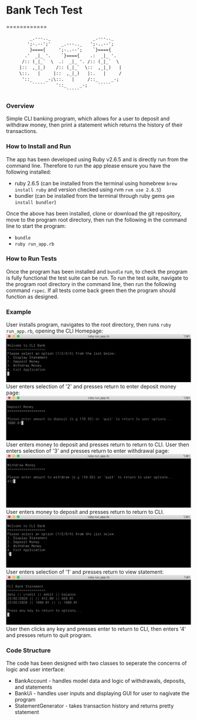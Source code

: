 # Bank Tech Test
============
```
         _.---.._                _.---.._
        ';-.--';'    _.---.._   ';-..--';      
         }===={     ';-..--';    `}===={    
       .'  _|_ '.    `}===={    .:  _|_ '.
      /:: (_|_`  \  .:  _|_ '. /:: (_|_`  \    
     |::  ,_|_)    /:: (_|_`  \::  ,_|_)   |
     \::.   |     |::  ,_|_)   |:.   |     /
      '::_     _-;\::.   |     /::_     _-;
          `````    '::_     _-;    ````` 
                       ````` 
```

### Overview
Simple CLI banking program, which allows for a user to deposit and withdraw money, then print a statement which returns the history of their transactions.

### How to Install and Run

The app has been developed using Ruby v2.6.5 and is directly run from the command line. Therefore to run the app please ensure you have the following installed:
- ruby 2.6.5 (can be installed from the terminal using homebrew ```brew install ruby``` and version checked using rvm ```rvm use 2.6.5```)
- bundler (can be installed from the terminal through ruby gems ```gem install bundler```)

Once the above has been installed, clone or download the git repository, move to the program root directory, then run the following in the command line to start the program:
- ```bundle```
- ```ruby run_app.rb```

### How to Run Tests
Once the program has been installed and ```bundle``` run, to check the program is fully functional the test suite can be run. To run the test suite, navigate to the program root directory in the command line, then run the following command ```rspec```. If all tests come back green then the program should function as designed.

### Example

User installs program, navigates to the root directory, then runs ```ruby run_app.rb```, opening the CLI Homepage:
![CLI Homepage](img/screenshot_1.png)
User enters selection of '2' and presses return to enter deposit money page:
![CLI Deposit Page](img/screenshot_2.png)
User enters money to deposit and presses return to return to CLI. User then enters selection of '3' and presses return to enter withdrawal page:
![CLI Withdrawal Page](img/screenshot_3.png)
User enters money to deposit and presses return to return to CLI. 
![CLI Homepage 2](img/screenshot_4.png)
User enters selection of '1' and presses return to view statement:
![CLI Statement Page](img/screenshot_5.png)
User then clicks any key and presses enter to return to CLI, then enters '4' and presses return to quit program.

### Code Structure

The code has been designed with two classes to seperate the concerns of logic and user interface:
- BankAccount - handles model data and logic of withdrawals, deposits, and statements
- BankUi - handles user inputs and displaying GUI for user to nagivate the program
- StatementGenerator - takes transaction history and returns pretty statement